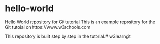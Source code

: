 # hello-world
Hello World repository for Git tutorial
This is an example repository for the Git tutoial on https://www.w3schools.com

This repository is built step by step in the tutorial.# w3learngit
